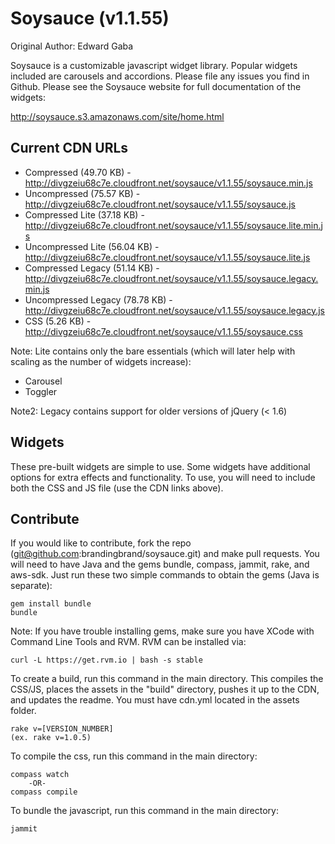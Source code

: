 # Soysauce (v1.1.55)
Original Author: Edward Gaba

Soysauce is a customizable javascript widget library. Popular widgets included are carousels and accordions. Please file any issues you find in Github. Please see the Soysauce website for full documentation of the widgets:

http://soysauce.s3.amazonaws.com/site/home.html

## Current CDN URLs
* Compressed (49.70 KB) - http://divgzeiu68c7e.cloudfront.net/soysauce/v1.1.55/soysauce.min.js
* Uncompressed (75.57 KB) - http://divgzeiu68c7e.cloudfront.net/soysauce/v1.1.55/soysauce.js
* Compressed Lite (37.18 KB) - http://divgzeiu68c7e.cloudfront.net/soysauce/v1.1.55/soysauce.lite.min.js
* Uncompressed Lite (56.04 KB) - http://divgzeiu68c7e.cloudfront.net/soysauce/v1.1.55/soysauce.lite.js
* Compressed Legacy (51.14 KB) - http://divgzeiu68c7e.cloudfront.net/soysauce/v1.1.55/soysauce.legacy.min.js
* Uncompressed Legacy (78.78 KB) - http://divgzeiu68c7e.cloudfront.net/soysauce/v1.1.55/soysauce.legacy.js
* CSS (5.26 KB) - http://divgzeiu68c7e.cloudfront.net/soysauce/v1.1.55/soysauce.css

Note: Lite contains only the bare essentials (which will later help with scaling as the number of widgets increase):
* Carousel
* Toggler

Note2: Legacy contains support for older versions of jQuery (< 1.6)

## Widgets
These pre-built widgets are simple to use. Some widgets have additional options for extra effects and functionality. To use, you will need to include both the CSS and JS file (use the CDN links above).

## Contribute
If you would like to contribute, fork the repo (git@github.com:brandingbrand/soysauce.git) and make pull requests. You will need to have Java and the gems bundle, compass, jammit, rake, and aws-sdk. Just run these two simple commands to obtain the gems (Java is separate):

	gem install bundle
	bundle

Note: If you have trouble installing gems, make sure you have XCode with Command Line Tools and RVM. RVM can be installed via:

	curl -L https://get.rvm.io | bash -s stable

To create a build, run this command in the main directory. This compiles the CSS/JS, places the assets in the "build" directory, pushes it up to the CDN, and updates the readme. You must have cdn.yml located in the assets folder.

	rake v=[VERSION_NUMBER]
	(ex. rake v=1.0.5)

To compile the css, run this command in the main directory:

	compass watch
		-OR-
	compass compile

To bundle the javascript, run this command in the main directory:

	jammit
